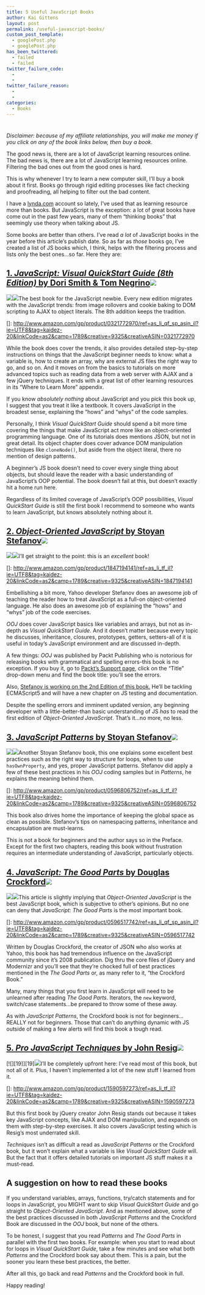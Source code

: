 ```yaml
---
title: 5 Useful JavaScript Books
author: Kai Gittens
layout: post
permalink: /useful-javascript-books/
custom_post_template:
  - googlePost.php
  - googlePost.php
has_been_twittered:
  - failed
  - failed
twitter_failure_code:
  - 
  - 
twitter_failure_reason:
  - 
  - 
categories:
  - Books
---
```

# 

*Disclaimer: because of my affiliate relationships, you will make me money if you click on any of the book links below, then buy a book.*

The good news is, there are a lot of JavaScript learning resources online. The bad news is, there are a lot of JavaScript learning resources online. Filtering the bad ones out from the good ones is hard.

This is why whenever I try to learn a new computer skill, I’ll buy a book about it first. Books go through rigid editing processes like fact checking and proofreading, all helping to filter out the bad content.

I have a [lynda.com][1] account so lately, I’ve used that as learning resource more than books. But JavaScript is the exception: a lot of great books have come out in the past few years, many of them “thinking books” that seemingly use theory when talking about JS.

 [1]: http://www.lynda.com/home/otl.aspx?utm_medium=affiliate&utm_source=ldc_affiliate&utm_content=329&utm_campaign=CD2146&bid=329&aid=CD2146&opt=

Some books are better than others. I’ve read *a lot* of JavaScript books in the year before this article’s publish date. So as far as *those* books go, I’ve created a list of JS books which, I think, helps with the filtering process and lists only the best ones…so far. Here they are:

## [1. *JavaScript: Visual QuickStart Guide (8th Edition)* by Dori Smith & Tom Negrino][2]![][3]

 [2]: http://www.amazon.com/gp/product/0321772970/ref=as_li_qf_sp_asin_tl?ie=UTF8&tag=kaidez-20&linkCode=as2&camp=1789&creative=9325&creativeASIN=0321772970
 [3]: http://www.assoc-amazon.com/e/ir?t=kaidez-20&l=as2&o=1&a=0321772970

[![][5]][5]![][3]The best book for the JavaScript newbie. Every new edition migrates with the JavaScript trends: from image rollovers and cookie baking to DOM scripting to AJAX to object literals. The 8th addition keeps the tradition.

 []: http://www.amazon.com/gp/product/0321772970/ref=as_li_qf_sp_asin_il?ie=UTF8&tag=kaidez-20&linkCode=as2&camp=1789&creative=9325&creativeASIN=0321772970

While the book does cover the trends, it also provides detailed step-by-step instructions on things that the JavaScript beginner needs to know: what a variable is, how to create an array, why are external JS files the right way to go, and so on. And it moves on from the basics to tutorials on more advanced topics such as reading data from a web server with AJAX and a few jQuery techniques. It ends with a great list of other learning resources in its “Where to Learn More” appendix.

If you know *absolutely nothing* about JavaScript and you pick this book up, I suggest that you treat it like a textbook. It covers JavaScript in the broadest sense, explaining the “hows” and “whys” of the code samples.

Personally, I think *Visual QuickStart Guide* should spend a bit more time covering the things that make JavaScript act more like an object-oriented programming language. One of its tutorials does mentions JSON, but not in great detail. Its object chapter does cover advance DOM manipulation techniques like `cloneNode()`, but aside from the object literal, there no mention of design patterns.

A beginner’s JS book doesn’t need to cover every single thing about objects, but should leave the reader with a basic understanding of JavaScript’s OOP potential. The book doesn’t fail at this, but doesn’t exactly hit a home run here.

Regardless of its limited coverage of JavaScript’s OOP possibilities, *Visual QuickStart Guide* is still the first book I recommend to someone who wants to learn JavaScript, but knows absolutely nothing about it.

## [2. *Object-Oriented JavaScript* by Stoyan Stefanov][5]![][6]

 [5]: http://www.amazon.com/gp/product/1847194141/ref=as_li_tf_tl?ie=UTF8&tag=kaidez-20&linkCode=as2&camp=1789&creative=9325&creativeASIN=1847194141
 [6]: http://www.assoc-amazon.com/e/ir?t=kaidez-20&l=as2&o=1&a=1847194141

[![][8]][8]![][6]I’ll get straight to the point: this is an *excellent* book!

 []: http://www.amazon.com/gp/product/1847194141/ref=as_li_tf_il?ie=UTF8&tag=kaidez-20&linkCode=as2&camp=1789&creative=9325&creativeASIN=1847194141

Embellishing a bit more, Yahoo developer Stefanov does an awesome job of teaching the reader how to treat JavaScript as a full-on object-oriented language. He also does an awesome job of explaining the “hows” and “whys” job of the code exercises. 

*OOJ* does cover JavaScript basics like variables and arrays, but not as in-depth as *Visual QuickStart Guide*. And it doesn’t matter because every topic he discusses, inheritance, closures, prototypes, getters, setters-all of it is useful in today’s JavaScript environment and are discussed in-depth.

A few things: *OOJ* was published by Packt Publishing who is notorious for releasing books with grammatical and spelling errors-this book is no exception. If you buy it, go to [Packt’s Support page][8], click on the “Title” drop-down menu and find the book title: you’ll see the errors.

 [8]: http://www.packtpub.com/support

Also, [Stefanov is working on the 2nd Edition of this book.][9] He’ll be tackling ECMAScript5 and will have a new chapter on JS testing and documentation.

 [9]: http://www.phpied.com/publishing-5-books-this-year/

Despite the spelling errors and imminent updated version, any beginning developer with a little-better-than basic understanding of JS *has* to read the first edition of *Object-Oriented JavaScript*. That’s it…no more, no less.

## [3. *JavaScript Patterns* by Stoyan Stefanov][10]![][11]

 [10]: http://www.amazon.com/gp/product/0596806752/ref=as_li_tf_tl?ie=UTF8&tag=kaidez-20&linkCode=as2&camp=1789&creative=9325&creativeASIN=0596806752
 [11]: http://www.assoc-amazon.com/e/ir?t=kaidez-20&l=as2&o=1&a=0596806752

[![][13]][13]![][11]Another Stoyan Stefanov book, this one explains some excellent best practices such as the right way to structure for loops, when to use `hasOwnProperty`, and yes, proper JavaScript patterns. Stefanov did apply a few of these best practices in his *OOJ* coding samples but in *Patterns*, he explains the meaning behind them.

 []: http://www.amazon.com/gp/product/0596806752/ref=as_li_tf_il?ie=UTF8&tag=kaidez-20&linkCode=as2&camp=1789&creative=9325&creativeASIN=0596806752

This book also drives home the importance of keeping the global space as clean as possible. Stefanov’s tips on namespacing patterns, inheritance and encapsulation are must-learns.

This is not a book for beginners and the author says so in the Preface. Except for the first two chapters, reading this book without frustration requires an intermediate understanding of JavaScript, particularly objects.

## [4. *JavaScript: The Good Parts* by Douglas Crockford][13]![][14]

 [13]: http://www.amazon.com/gp/product/0596517742/ref=as_li_tf_tl?ie=UTF8&tag=kaidez-20&linkCode=as2&camp=1789&creative=9325&creativeASIN=0596517742
 [14]: http://www.assoc-amazon.com/e/ir?t=kaidez-20&l=as2&o=1&a=0596517742

[![][16]][16]![][14]This article is slightly implying that *Object-Oriented JavaScript* is the best JavaScript book, which is subjective to other’s opinions. But no one can deny that *JavaScript: The Good Parts* is the most important book.

 []: http://www.amazon.com/gp/product/0596517742/ref=as_li_qf_sp_asin_il?ie=UTF8&tag=kaidez-20&linkCode=as2&camp=1789&creative=9325&creativeASIN=0596517742

Written by Douglas Crockford, the creator of JSON who also works at Yahoo, this book has had tremendous influence on the JavaScript community since it’s 2008 publication. Dig thru the core files of jQuery and Modernizr and you’ll see that they’re chocked full of best practices mentioned in the *The Good Parts* or, as many refer to it, “the Crockford Book.” 

Many, many things that you first learn in JavaScript will need to be unlearned after reading *The Good Parts*. Iterators, the `new` keyword, switch/case statements…be prepared to throw some of these away.

As with *JavaScript Patterns*, the Crockford book is not for beginners…REALLY not for beginners. Those that can’t do anything dynamic with JS outside of making a few alerts will find this book a tough read.

## [5. *Pro JavaScript Techniques* by John Resig][16]![][17]

 [16]: http://www.amazon.com/gp/product/1590597273/ref=as_li_tf_tl?ie=UTF8&tag=kaidez-20&linkCode=as2&camp=1789&creative=9325&creativeASIN=1590597273
 [17]: http://www.assoc-amazon.com/e/ir?t=kaidez-20&l=as2&o=1&a=1590597273

[![][19]][19]![][17]I’ll be completely upfront here: I’ve read most of this book, but not all of it. Plus, I haven’t implemented a lot of the new stuff I learned from it.

 []: http://www.amazon.com/gp/product/1590597273/ref=as_li_tf_il?ie=UTF8&tag=kaidez-20&linkCode=as2&camp=1789&creative=9325&creativeASIN=1590597273

But this first book by jQuery creator John Resig stands out because it takes key JavaScript concepts, like AJAX and DOM manipulation, and expands on them with step-by-step exercises. It also covers JavaScript testing which is Resig’s most underrated skill.

*Techniques* isn’t as difficult a read as *JavaScript Patterns* or the Crockford book, but it won’t explain what a variable is like *Visual QuickStart Guide* will. But the fact that it offers detailed tutorials on important JS stuff makes it a must-read.

## A suggestion on how to read these books

If you understand variables, arrays, functions, try/catch statements and for loops in JavaScript, you MIGHT want to skip *Visual QuickStart Guide* and go straight to *Object-Oriented JavaScript*. And as mentioned above, some of the best practices discussed in both *JavaScript Patterns* and the Crockford Book are discussed in the *OOJ* book, but none of the others.

To be honest, I suggest that you read *Patterns* and *The Good Parts* in parallel with the first two books. For example: when you start to read about for loops in *Visual QuickStart Guide*, take a few minutes and see what both *Patterns* and the Crockford book say about them. This is a pain, but the sooner you learn these best practices, the better.

After all this, go back and read *Patterns* and the Crockford book in full.

Happy reading!